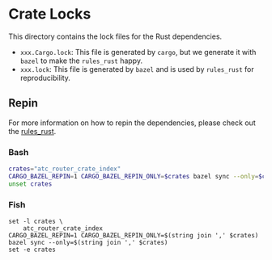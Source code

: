 # Crate Locks

This directory contains the lock files for the Rust dependencies.

* `xxx.Cargo.lock`: This file is generated by `cargo`, but we generate it with `bazel` to make the `rules_rust` happy.
* `xxx.lock`: This file is generated by `bazel` and is used by `rules_rust` for reproducibility.

## Repin

For more information on how to repin the dependencies,
please check out the [rules_rust](https://github.com/bazelbuild/rules_rust).

### Bash

```bash
crates="atc_router_crate_index"
CARGO_BAZEL_REPIN=1 CARGO_BAZEL_REPIN_ONLY=$crates bazel sync --only=$crates
unset crates
```

### Fish

```fish
set -l crates \
    atc_router_crate_index
CARGO_BAZEL_REPIN=1 CARGO_BAZEL_REPIN_ONLY=$(string join ',' $crates) bazel sync --only=$(string join ',' $crates)
set -e crates
```
